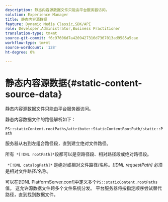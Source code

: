 ```yaml
---
description: 静态内容源数据文件只能由平台服务器访问。
solution: Experience Manager
title: 静态内容源数据
feature: Dynamic Media Classic,SDK/API
role: Developer,Administrator,Business Practitioner
translation-type: tm+mt
source-git-commit: f6c97606d7a4209427316d7367013ad9585a5cae
workflow-type: tm+mt
source-wordcount: '128'
ht-degree: 0%

---
```



# 静态内容源数据{#static-content-source-data}

静态内容源数据文件只能由平台服务器访问。

静态内容数据文件的路径解析如下：

`PS::staticContent.rootPaths/attribute::StaticContentRootPath/static::Path`

服务器从右到左组合路径段，直到建立绝对文件路径。

所有` *[!DNL rootPath]*`段都可以是空路径段、相对路径段或绝对路径段。

` *[!DNL catalogPath]*` 是绝对或相对文件路径/名称。*[!DNL requestPath]* 必须是相对文件路径/名称。

可以在[!DNL PlatformServer.conf]中定义多个`PS::staticContent.rootPaths`值。 这允许源数据文件跨多个文件系统分发。 平台服务器将按指定顺序尝试替代路径，直到找到数据文件。
